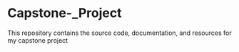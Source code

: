 # Capstone-_Project
This repository contains the source code, documentation, and resources for my capstone project
